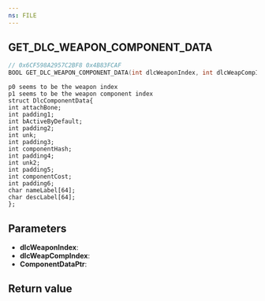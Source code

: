 ```yaml
---
ns: FILE
---
```

## GET_DLC_WEAPON_COMPONENT_DATA

```c
// 0x6CF598A2957C2BF8 0x4B83FCAF
BOOL GET_DLC_WEAPON_COMPONENT_DATA(int dlcWeaponIndex, int dlcWeapCompIndex, Any* ComponentDataPtr);
```

```
p0 seems to be the weapon index  
p1 seems to be the weapon component index  
struct DlcComponentData{  
int attachBone;  
int padding1;  
int bActiveByDefault;  
int padding2;  
int unk;  
int padding3;  
int componentHash;  
int padding4;  
int unk2;  
int padding5;  
int componentCost;  
int padding6;  
char nameLabel[64];  
char descLabel[64];  
};  
```

## Parameters
* **dlcWeaponIndex**: 
* **dlcWeapCompIndex**: 
* **ComponentDataPtr**: 

## Return value
